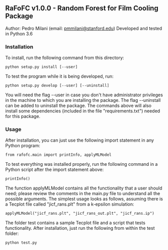 ## RaFoFC v1.0.0 - Random Forest for Film Cooling Package
Author: Pedro Milani (email: pmmilani@stanford.edu)
Developed and tested in Python 3.6

### Installation
To install, run the following command from this directory: 

    python setup.py install [--user]
    
To test the program while it is being developed, run:

    python setup.py develop [--user] [--uninstall]
    
You will need the flag --user in case you don't have 
administrator privileges in the machine to which you are 
installing the package. The flag --uninstall can be added 
to uninstall the package. The commands above will also install
some dependencies (included in the file "requirements.txt")
needed for this package. 

### Usage
After installation, you can just use the following import 
statement in any Python program:

    from rafofc.main import printInfo, applyMLModel
    
To test everything was installed properly, run the following
command in a Python script after the import statement above:

    printInfo()
    
The function applyMLModel contains all the functionality that a
user should need; please review the comments in the main.py file
to understand all the possible arguments. The simplest usage looks
as follows, assuming there is a Tecplot file called "jicf_rans.plt"
from a k-epsilon simulation:

    applyMLModel("jicf_rans.plt", "jicf_rans_out.plt", "jicf_rans.ip")
    
The folder test contains a sample Tecplot file and a script that
tests functionality. After installation, just run the following from
within the test folder:

    python test.py
